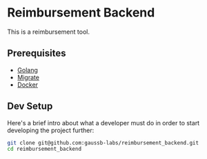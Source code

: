 # Reimbursement Backend

This is a reimbursement tool.

## Prerequisites
* [Golang](https://github.com/golang/go)
* [Migrate](https://github.com/golang-migrate/migrate/tree/master/cmd/migrate)
* [Docker](https://docs.docker.com/engine/install/)

## Dev Setup
Here's a brief intro about what a developer must do in order to start developing the project further:
```bash
git clone git@github.com:gaussb-labs/reimbursement_backend.git
cd reimbursement_backend
```